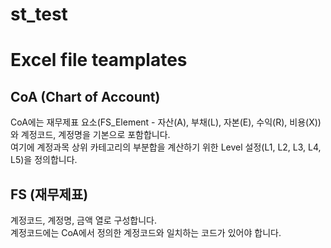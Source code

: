 # st_test

# Excel file teamplates

## CoA (Chart of Account)

CoA에는 재무제표 요소(FS_Element - 자산(A), 부채(L), 자본(E), 수익(R), 비용(X))와 계정코드, 계정명을 기본으로 포함합니다.  
여기에 계정과목 상위 카테고리의 부분합을 계산하기 위한 Level 설정(L1, L2, L3, L4, L5)을 정의합니다.   


## FS (재무제표)

계정코드, 계정명, 금액 열로 구성합니다.   
계정코드에는 CoA에서 정의한 계정코드와 일치하는 코드가 있어야 합니다.  




